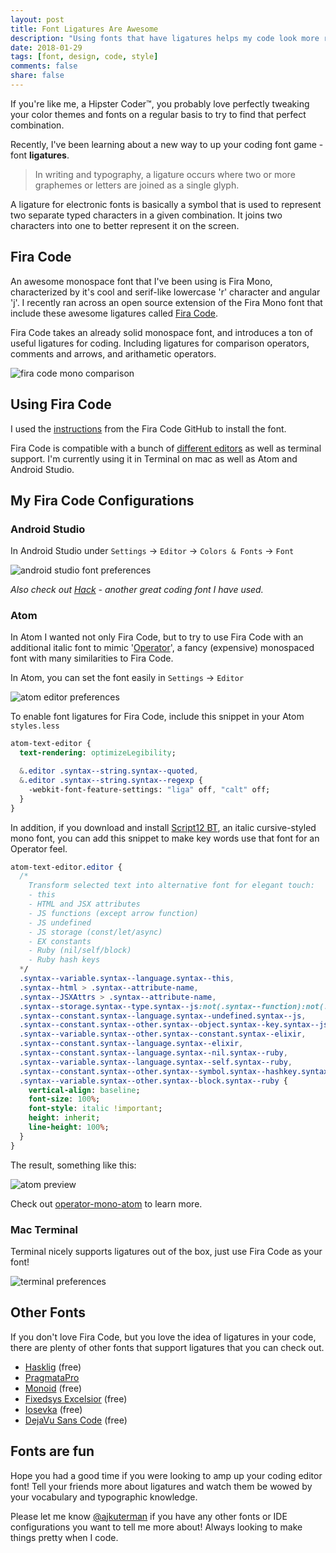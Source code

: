 ```yaml
---
layout: post
title: Font Ligatures Are Awesome
description: "Using fonts that have ligatures helps my code look more readable and - more importantly - cool 😎"
date: 2018-01-29
tags: [font, design, code, style]
comments: false
share: false
---
```


If you're like me, a Hipster Coder™, you probably love perfectly tweaking your color themes and fonts on a regular basis to try to find that perfect combination.

Recently, I've been learning about a new way to up your coding font game - font **ligatures**.

> In writing and typography, a ligature occurs where two or more graphemes or letters are joined as a single glyph.

A ligature for electronic fonts is basically a symbol that is used to represent two separate typed characters in a given combination.  It joins two characters into one to better represent it on the screen.

## Fira Code

An awesome monospace font that I've been using is Fira Mono, characterized by it's cool and serif-like lowercase 'r' character and angular 'j'.  I recently ran across an open source extension of the Fira Mono font that include these awesome ligatures called [Fira Code](https://github.com/tonsky/FiraCode).

Fira Code takes an already solid monospace font, and introduces a ton of useful ligatures for coding.  Including ligatures for comparison operators, comments and arrows, and arithametic operators.

![fira code mono comparison](https://github.com/tonsky/FiraCode/blob/master/showcases/all_ligatures.png?raw=true)

## Using Fira Code

I used the [instructions](https://github.com/tonsky/FiraCode/wiki) from the Fira Code GitHub to install the font.

Fira Code is compatible with a bunch of [different editors](https://github.com/tonsky/FiraCode#editor-support) as well as terminal support.  I'm currently using it in Terminal on mac as well as Atom and Android Studio.

## My Fira Code Configurations

### Android Studio

In Android Studio under `Settings` → `Editor` → `Colors & Fonts` → `Font`

![android studio font preferences](https://github.com/robotsquidward/robotsquidward.github.io/blob/master/images/android-font-preferences.png?raw=true)

*Also check out [Hack](https://github.com/source-foundry/Hack) - another great coding font I have used.*

### Atom

In Atom I wanted not only Fira Code, but to try to use Fira Code with an additional italic font to mimic '[Operator](https://www.typography.com/blog/introducing-operator)', a fancy (expensive) monospaced font with many similarities to Fira Code.

In Atom, you can set the font easily in `Settings` → `Editor`

![atom editor preferences](https://github.com/robotsquidward/robotsquidward.github.io/blob/master/images/atom-preferences-1.png?raw=true)

To enable font ligatures for Fira Code, include this snippet in your Atom `styles.less`

```sass
atom-text-editor {
  text-rendering: optimizeLegibility;

  &.editor .syntax--string.syntax--quoted,
  &.editor .syntax--string.syntax--regexp {
    -webkit-font-feature-settings: "liga" off, "calt" off;
  }
}
```

In addition, if you download and install [Script12 BT](https://www.myfontsfree.com/134618/script12pitchbt.htm), an italic cursive-styled mono font, you can add this snippet to make key words use that font for an Operator feel.

```sass
atom-text-editor.editor {
  /*
    Transform selected text into alternative font for elegant touch:
    - this
    - HTML and JSX attributes
    - JS functions (except arrow function)
    - JS undefined
    - JS storage (const/let/async)
    - EX constants
    - Ruby (nil/self/block)
    - Ruby hash keys
  */
  .syntax--variable.syntax--language.syntax--this,
  .syntax--html > .syntax--attribute-name,
  .syntax--JSXAttrs > .syntax--attribute-name,
  .syntax--storage.syntax--type.syntax--js:not(.syntax--function):not(.syntax--arrow),
  .syntax--constant.syntax--language.syntax--undefined.syntax--js,
  .syntax--constant.syntax--other.syntax--object.syntax--key.syntax--js,
  .syntax--variable.syntax--other.syntax--constant.syntax--elixir,
  .syntax--constant.syntax--language.syntax--elixir,
  .syntax--constant.syntax--language.syntax--nil.syntax--ruby,
  .syntax--variable.syntax--language.syntax--self.syntax--ruby,
  .syntax--constant.syntax--other.syntax--symbol.syntax--hashkey.syntax--ruby,
  .syntax--variable.syntax--other.syntax--block.syntax--ruby {
    vertical-align: baseline;
    font-size: 100%;
    font-style: italic !important;
    height: inherit;
    line-height: 100%;
  }
}
```

The result, something like this:

![atom preview](https://github.com/klippx/operator-mono-atom/blob/master/img/JSX.png?raw=true)

Check out [operator-mono-atom](https://github.com/klippx/operator-mono-atom) to learn more.

### Mac Terminal

Terminal nicely supports ligatures out of the box, just use Fira Code as your font!

![terminal preferences](https://github.com/robotsquidward/robotsquidward.github.io/blob/master/images/terminal-preferences.png?raw=true)

## Other Fonts

If you don't love Fira Code, but you love the idea of ligatures in your code, there are plenty of other fonts that support ligatures that you can check out.

- [Hasklig](https://github.com/i-tu/Hasklig) (free)
- [PragmataPro](http://www.fsd.it/fonts/pragmatapro.htm)
- [Monoid](http://larsenwork.com/monoid/) (free)
- [Fixedsys Excelsior](https://github.com/kika/fixedsys) (free)
- [Iosevka](https://be5invis.github.io/Iosevka/) (free)
- [DejaVu Sans Code](https://github.com/SSNikolaevich/DejaVuSansCode) (free)

## Fonts are fun

Hope you had a good time if you were looking to amp up your coding editor font!  Tell your friends more about ligatures and watch them be wowed by your vocabulary and typographic knowledge.

Please let me know [@ajkuterman](http://twitter.com/ajkueterman) if you have any other fonts or IDE configurations you want to tell me more about!  Always looking to make things pretty when I code.
